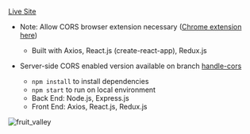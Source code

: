 [Live Site](https://fruit-valley.herokuapp.com/#/) 

* Note: Allow CORS browser extension necessary ([Chrome extension here](https://chrome.google.com/webstore/detail/allow-cors-access-control/lhobafahddgcelffkeicbaginigeejlf))
  * Built with Axios, React.js (create-react-app), Redux.js

* Server-side CORS enabled version available on branch [handle-cors](https://github.com/vickiychung/fruit-valley/tree/handle-cors)
  * `npm install` to install dependencies 
  * `npm start` to run on local environment
  * Back End: Node.js, Express.js
  * Front End: Axios, React.js, Redux.js

![fruit_valley](https://user-images.githubusercontent.com/72854605/132271844-6ee8edf0-e4cc-46cc-b382-9094e5cc3ebe.gif)
